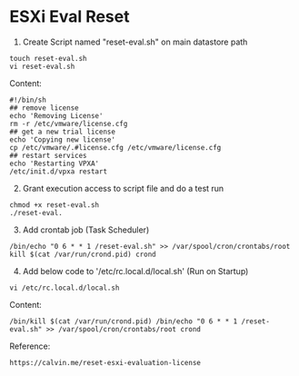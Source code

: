 # ESXi Eval Reset

1. Create Script named "reset-eval.sh" on main datastore path

```shell
touch reset-eval.sh
vi reset-eval.sh
```

Content:

```
#!/bin/sh
## remove license
echo 'Removing License'
rm -r /etc/vmware/license.cfg
## get a new trial license
echo 'Copying new license'
cp /etc/vmware/.#license.cfg /etc/vmware/license.cfg
## restart services
echo 'Restarting VPXA'
/etc/init.d/vpxa restart
```

2. Grant execution access to script file and do a test run

```
chmod +x reset-eval.sh
./reset-eval.
```

3. Add crontab job (Task Scheduler)

```shell
/bin/echo "0 6 * * 1 /reset-eval.sh" >> /var/spool/cron/crontabs/root kill $(cat /var/run/crond.pid) crond
```

4. Add below code to '/etc/rc.local.d/local.sh'  (Run on Startup)

```shell
vi /etc/rc.local.d/local.sh
```

Content:

```
/bin/kill $(cat /var/run/crond.pid) /bin/echo "0 6 * * 1 /reset-eval.sh" >> /var/spool/cron/crontabs/root crond
```

Reference:

```
https://calvin.me/reset-esxi-evaluation-license
```
